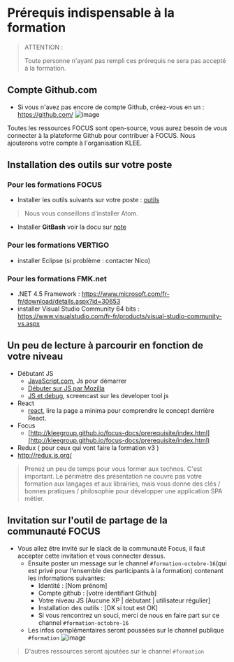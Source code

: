 # Prérequis indispensable à la formation

> ATTENTION :
>
> Toute personne n'ayant pas rempli ces prérequis ne sera pas accepté à la formation.
>




## Compte Github.com
- Si vous n'avez pas encore de compte Github, créez-vous en un : https://github.com/
![image](https://cloud.githubusercontent.com/assets/286966/10878913/2a840ed4-8151-11e5-9fb1-4c25c90f963b.png)

Toutes les ressources FOCUS sont open-source, vous aurez besoin de vous connecter à la plateforme Github pour contribuer à FOCUS. Nous ajouterons votre compte à l'organisation KLEE.



## Installation des outils sur votre poste

### Pour les formations FOCUS
- Installer les outils suivants sur votre poste : [outils](http://kleegroup.github.io/focus-docs/getting-started/environement-set-up.html)

> Nous vous conseillons d'installer Atom.

- Installer **GitBash** voir la docu sur [note](https://notes.part.klee.lan.net/logiciel/git)



### Pour les formations VERTIGO

- installer Eclipse (si problème : contacter Nico)



### Pour les formations FMK.net

- .NET 4.5 Framework : https://www.microsoft.com/fr-fr/download/details.aspx?id=30653
- installer Visual Studio Community 64 bits : https://www.visualstudio.com/fr-fr/products/visual-studio-community-vs.aspx



## Un peu de lecture à parcourir en fonction de votre niveau

- Débutant JS
  - [JavaScript.com](https://www.javascript.com/), Js pour démarrer
  - [Débuter sur JS par Mozilla](https://developer.mozilla.org/en/Learn/Getting_started_with_the_web/JavaScript_basics)
  - [JS et debug](http://discover-devtools.codeschool.com/), screencast sur les developer tool js
- React
  - [react](https://facebook.github.io/react/index.html), lire la page a minima pour comprendre le concept derrière React.
- Focus
  - [http://kleegroup.github.io/focus-docs/prerequisite/index.html](http://kleegroup.github.io/focus-docs/prerequisite/index.html)
- Redux ( pour ceux qui vont faire la formation v3 )
 - http://redux.js.org/

> Prenez un peu de temps pour vous former aux technos. C'est important. Le périmètre des présentation ne couvre pas votre formation aux langages et aux librairies, mais vous donne des clés / bonnes pratiques / philosophie pour développer une application SPA métier.



## Invitation sur l'outil de partage de la communauté FOCUS
- Vous allez être invité sur le slack de la communauté Focus, il faut accepter cette invitation et vous connecter dessus.
  - Ensuite poster un message sur le channel `#formation-octobre-16`(qui est privé pour l'ensemble des participants à la formation) contenant les informations suivantes:
    - Identité : [Nom prénom]
    - Compte github : [votre identifiant Github]
    - Votre niveau JS [Aucune XP | débutant | utilisateur régulier]
    - Installation des outils : [OK si tout est OK]
    - Si vous rencontrez un souci, merci de nous en faire part sur ce channel `#formation-octobre-16`
  - Les infos complémentaires seront poussées sur le channel publique `#formation`
![image](https://cloud.githubusercontent.com/assets/286966/10878953/57f38a52-8151-11e5-9831-626907013089.png)


> D'autres ressources seront ajoutées sur le channel `#formation`
